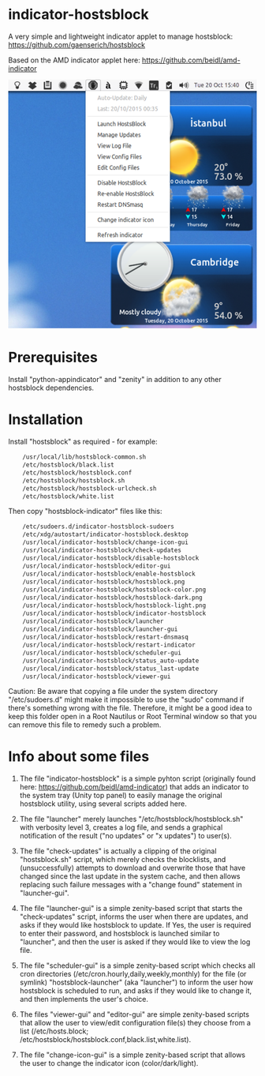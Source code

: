 indicator-hostsblock
===============

A very simple and lightweight indicator applet to manage hostsblock: https://github.com/gaenserich/hostsblock

Based on the AMD indicator applet here: https://github.com/beidl/amd-indicator

![screenshot](indicator-hostsblock-screenshot.png)

Prerequisites
===============

Install "python-appindicator" and "zenity" in addition to any other hostsblock dependencies.

Installation
===============

Install "hostsblock" as required - for example:
```
	/usr/local/lib/hostsblock-common.sh
	/etc/hostsblock/black.list
	/etc/hostsblock/hostsblock.conf
	/etc/hostsblock/hostsblock.sh
	/etc/hostsblock/hostsblock-urlcheck.sh
	/etc/hostsblock/white.list
```
Then copy "hostsblock-indicator" files like this:
```
	/etc/sudoers.d/indicator-hostsblock-sudoers
	/etc/xdg/autostart/indicator-hostsblock.desktop
	/usr/local/indicator-hostsblock/change-icon-gui
	/usr/local/indicator-hostsblock/check-updates
	/usr/local/indicator-hostsblock/disable-hostsblock
	/usr/local/indicator-hostsblock/editor-gui
	/usr/local/indicator-hostsblock/enable-hostsblock
	/usr/local/indicator-hostsblock/hostsblock.png
	/usr/local/indicator-hostsblock/hostsblock-color.png
	/usr/local/indicator-hostsblock/hostsblock-dark.png
	/usr/local/indicator-hostsblock/hostsblock-light.png
	/usr/local/indicator-hostsblock/indicator-hostsblock
	/usr/local/indicator-hostsblock/launcher
	/usr/local/indicator-hostsblock/launcher-gui
	/usr/local/indicator-hostsblock/restart-dnsmasq
	/usr/local/indicator-hostsblock/restart-indicator
	/usr/local/indicator-hostsblock/scheduler-gui
	/usr/local/indicator-hostsblock/status_auto-update
	/usr/local/indicator-hostsblock/status_last-update
	/usr/local/indicator-hostsblock/viewer-gui
```
Caution: Be aware that copying a file under the system directory "/etc/sudoers.d" might make it impossible to use the "sudo" command if there's something wrong with the file. Therefore, it might be a good idea to keep this folder open in a Root Nautilus or Root Terminal window so that you can remove this file to remedy such a problem.

Info about some files
=====================

1. The file "indicator-hostsblock" is a simple pyhton script (originally found here: https://github.com/beidl/amd-indicator) that adds an indicator to the system tray (Unity top panel) to easily manage the original hostsblock utility, using several scripts added here. 

2. The file "launcher" merely launches "/etc/hostsblock/hostsblock.sh" with verbosity level 3, creates a log file, and sends a graphical notification of the result ("no updates" or "x updates") to user(s).

3. The file "check-updates" is actually a clipping of the original "hostsblock.sh" script, which merely checks the blocklists, and (unsuccessfully) attempts to download and overwrite those that have changed since the last update in the system cache, and then allows replacing such failure messages with a "change found" statement in "launcher-gui".

4. The file "launcher-gui" is a simple zenity-based script that starts the "check-updates" script, informs the user when there are updates, and asks if they would like hostsblock to update. If Yes, the user is required to enter their password, and hostsblock is launched similar to "launcher", and then the user is asked if they would like to view the log file.

5. The file "scheduler-gui" is a simple zenity-based script which checks all cron directories (/etc/cron.hourly,daily,weekly,monthly) for the file (or symlink) "hostsblock-launcher" (aka "launcher") to inform the user how hostsblock is scheduled to run, and asks if they would like to change it, and then implements the user's choice.

6. The files "viewer-gui" and "editor-gui" are simple zenity-based scripts that allow the user to view/edit configuration file(s) they choose from a list (/etc/hosts.block; /etc/hostsblock/hostsblock.conf,black.list,white.list).

7. The file "change-icon-gui" is a simple zenity-based script that allows the user to change the indicator icon (color/dark/light).
